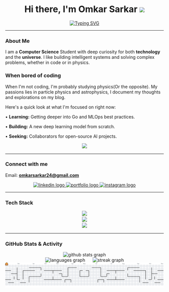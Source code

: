 <div align="center">
  
  <h1 align="center">
    Hi there, I'm Omkar Sarkar 
    <img src="https://media.giphy.com/media/hvRJCLFzcasrR4ia7z/giphy.gif" width="35px">
  </h1>
  
 <p align="center">
  <a href="https://readme-typing-svg.demolab.com">
    <img src="https://readme-typing-svg.demolab.com?font=Fira+Code&size=20&pause=1000&color=FFAC1C&center=true&width=650&lines=Developing+Intelligent+Systems;Applying+Computational+Methods+to+Astrophysics;Exploring+Fundamental+Physics+through+Computation" alt="Typing SVG" />
  </a>
</p>

  

</div>

---

### About Me

I am a **Computer Science** Student with deep curiosity for both **technology** and the **universe**.
I like building intelligent systems and solving complex problems, whether in code or in physics.

### When bored of coding

When I'm not coding, I'm probably studying physics(Or the opposite). My passions lies in particle physics and astrophysics, I document my thoughts and explorations on my blog.


Here's a quick look at what I'm focused on right now:

•  **Learning:** Getting deeper into Go and MLOps best practices.

•  **Building:** A new deep learning model from scratch.

•  **Seeking:** Collaborators for open-source AI projects.

<div align="center">
  <a href="https://orbrane.org" target="_blank">
    <img src="https://img.shields.io/static/v1?label=&message=Read%20My%20Blog%20at%20Orbrane.org&color=5837D0&style=for-the-badge&logo=ghost&logoColor=white"/>
  </a>
</div>

---

### Connect with me

Email: **omkarsarkar24@gmail.com**

<p align="center">
  <a href="[[YOUR LINKEDIN URL]](https://www.linkedin.com/in/omkar-sarkar-3560b5344/)" target="_blank">
    <img src="https://img.shields.io/static/v1?message=LinkedIn&logo=linkedin&label=&color=0077B5&logoColor=white&labelColor=&style=for-the-badge" height="30" alt="linkedin logo"  />
  </a>
  <a href="[YOUR PORTFOLIO/WEBSITE URL]" target="_blank">
    <img src="https://img.shields.io/static/v1?message=Portfolio&logo=Firefox&label=&color=FF7139&logoColor=white&labelColor=&style=for-the-badge" height="30" alt="portfolio logo"  />
  </a>
  <a href="[YOUR INSTAGRAM URL]" target="_blank">
    <img src="https://img.shields.io/static/v1?message=Instagram&logo=instagram&label=&color=E4405F&logoColor=white&labelColor=&style=for-the-badge" height="30" alt="instagram logo" />
  </a>
</p>

---

### Tech Stack

<p align="center">
  <a href="https://skillicons.dev">
    <img src="https://skillicons.dev/icons?i=html,css,python,go,php,fortran" />
  </a>
  <br>

  
  <a href="https://skillicons.dev">
    <img src="https://skillicons.dev/icons?i=tensorflow,pytorch,sklearn" />
  </a>
  <br>

  
  <a href="https://skillicons.dev">
    <img src="https://skillicons.dev/icons?i=git,github,vscode,docker" />
  </a>
</p>

---

### GitHub Stats & Activity

<div align="center">
  <img src="https://github-readme-stats.vercel.app/api?username=OmkarSarkar204&show_icons=true&theme=tokyonight&hide_border=false&include_all_commits=true" alt="github stats graph" height="165"/>
  <br>
  <img src="https://github-readme-stats.vercel.app/api/top-langs?username=OmkarSarkar204&locale=en&hide_title=false&layout=compact&card_width=320&langs_count=5&theme=tokyonight&hide_border=false&order=2" alt="languages graph" height="165"/>
  &nbsp;&nbsp;&nbsp;&nbsp;
  <img src="https://streak-stats.demolab.com?user=OmkarSarkar204&locale=en&mode=daily&theme=tokyonight&hide_border=false&border_radius=5&order=3" alt="streak graph" height="165"/>
</div>

<picture>
  <source media="(prefers-color-scheme: dark)" srcset="https://raw.githubusercontent.com/OmkarSarkar204/OmkarSarkar204/output/pacman-contribution-graph-dark.svg">
  <source media="(prefers-color-scheme: light)" srcset="https://raw.githubusercontent.com/OmkarSarkar204/OmkarSarkar204/output/pacman-contribution-graph.svg">
  <img alt="pacman contribution graph" src="https://raw.githubusercontent.com/OmkarSarkar204/OmkarSarkar204/output/pacman-contribution-graph.svg">
</picture>

